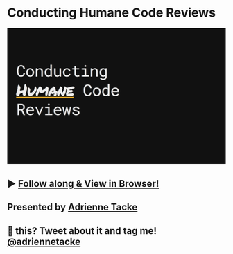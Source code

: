 # Conducting Humane Code Reviews

![Cover slide](./assets/cover.png)
## ▶ [Follow along & View in Browser!](https://adriennetacke.github.io/conducting-humane-code-reviews/)

## Presented by [Adrienne Tacke](https://blog.adrienne.io/speaking)

## 💛 this? Tweet about it and tag me! [@adriennetacke](https://www.twitter.com/AdrienneTacke)




